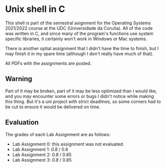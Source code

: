 # Unix shell in C
This shell is part of the semestral asignment for the Operating Systems 2021/2022 course at the UDC (Universidade da Coruña). All of the code was written in C, and since many of the program's functions use system specific libraries, it certainly won't work in Windows or Mac systems.

There is another optial assignment that I didn't have the time to finish, but I may finish it in my spare time (although I don't really have much of that).

All PDFs with the assignments are posted.

## Warning
Part of it may be broken, part of it may be less optimized than I would like, and you may encounter some errors or bugs I didn't notice while making this thing. But it's a uni project with strict deadlines, so some corners had to be cut to ensure it would be delivered on time.

## Evaluation
The grades of each Lab Assignment are as follows:
- Lab Assignment 0: this assignment was not evaluated.
- Lab Assignment 1: _0.8_ / 0.8
- Lab Assignment 2: _0.8_ / 0.85
- Lab Assignment 3: _0.8_ / 0.85
